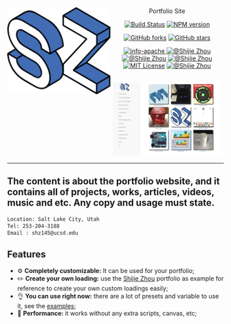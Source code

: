 <h1 ><div align="center"><a href="www.shijiezhou.com" title="React"><img style="float: left" width="240" src="/images/logo%20j.gif" alt="REACT LOGO"/></center></a></div></h1>



<p align="center">Portfolio Site</p>
<div align="center">

[![Build Status](https://travis-ci.com/shijiezhou1/Portfolio.svg?branch=master)](https://travis-ci.com/shijiezhou1/Portfolio)
[![NPM version](https://img.shields.io/npm/v/npm.svg)](https://www.npmjs.com/package/portofolio) 
 
[![GitHub forks](https://img.shields.io/github/forks/shijiezhou1/Portfolio.svg?style=social&label=Fork)](https://github.com/shijiezhou1/Portfolio/fork)
[![GitHub stars](https://img.shields.io/github/stars/shijiezhou1/Portfolio.svg?style=social&label=Star)](https://github.com/shijiezhou1/Portfolio)

<a href="https://shijiezhou1.github.io/my-app/"><img alt="info-apache" src="https://img.shields.io/badge/License-Apache%202.0-blue.svg" />
</a>
<a href="https://shijiezhou1.github.io/my-app/"><img alt="@Shijie Zhou" src="https://img.shields.io/travis/php-v/symfony/symfony.svg" /></a>
<a href="https://shijiezhou1.github.io/my-app/"><img alt="@Shijie Zhou" src="https://img.shields.io/redmine/plugin/stars/redmine_xlsx_format_issue_exporter.svg" /></a>
<a href="https://shijiezhou1.github.io/my-app/"><img alt="@Shijie Zhou" src="https://img.shields.io/badge/Shijie-Portfolio-brightgreen.svg" /></a>
<a href="https://shijiezhou1.github.io/my-app/"><img alt="MIT License" src="https://img.shields.io/packagist/dt/doctrine/orm.svg" /></a>
<a href="https://shijiezhou1.github.io/my-app/"><img alt="@Shijie Zhou" src="https://img.shields.io/badge/Professional-Code-yellow.svg" /></a>
</div><br />

<div align="center">
<img width="50%" src="/images/screenshoot.png" />
</div>

---
The content is about the portfolio website, and it contains all of projects, works, articles, 
videos, music and etc. Any copy and usage must state.
---
```
Location: Salt Lake City, Utah
Tel: 253-204-3188
Email : shz145@ucsd.edu
```
## Features
* :gear: **Completely customizable:** It can be used for your portfolio;
* :pencil2: **Create your own loading:** use the
  [Shijie Zhou](https://www.shijie.com) portfolio as example for reference to create
  your own custom loadings easily;
* :ok_hand: **You can use right now:** there are a lot of presets and variable to use it, see the
  [examples](examples);
* :rocket: **Performance:** it works without any extra scripts,
  canvas, etc;
